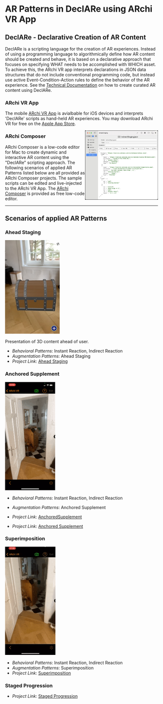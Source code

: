 # AR Patterns in DeclARe using ARchi VR App

## DeclARe - Declarative Creation of AR Content 

DeclARe is a scripting language for the creation of AR experiences. Instead of using a programming language to algorithmically define how AR content should be created and behave, it is based on a declarative approach that focuses on specifying WHAT needs to be accomplished with WHICH asset. To achieve this, the ARchi VR app interprets declarations in JSON data structures that do not include conventional programming code, but instead use active Event-Condition-Action rules to define the behavior of the AR experience. See the [Technical Documentation](https://service.metason.net/ar/docu/) on how to create curated AR content using DeclARe.

### ARchi VR App
The mobile [ARchi VR App](https://archi.metason.net) is avialbable for iOS devices and interprets 'DeclARe' scripts as hand-held AR experiences. You may download ARchi VR for free on the [Apple App Store](https://itunes.apple.com/ch/app/archi-vr/id1317896781?mt=8).

<img src="screens/composer.jpg" width="240" align="right">

### ARchi Composer

ARchi Composer is a low-code editor for Mac to create dynamic and interactive AR content using the "DeclARe" scripting approach.
The following scenarios of applied AR Patterns listed below are all provided as ARchi Composer projects. The sample scripts can be edited and live-injected to the ARchi VR App. The [ARchi Composer](https://service.metason.net/ar/docu/#archi-composer) is provided as free low-code editor. 

---

## Scenarios of applied AR Patterns


### Ahead Staging

<img src="AheadStaging/docs/images/screen3.jpg" width="180">

Presentation of 3D content ahead of user.

* _Behavioral Patterns_: Instant Reaction, Indirect Reaction
* _Augmentation Patterns_: Ahead Staging
* _Project Link_: [Ahead Staging](AheadStaging)


### Anchored Supplement

![supvid](screens/supplement.gif)

* _Behavioral Patterns_: Instant Reaction, Indirect Reaction
* _Augmentation Patterns_: Anchored Supplement
* _Project Link_: [AnchoredSupplement](AnchoredSupplement)

* _Project Link_: [Anchored Supplement](AnchoredSupplement)


### Superimposition

![subvid](screens/substitute.gif)

* _Behavioral Patterns_: Instant Reaction, Indirect Reaction
* _Augmentation Patterns_: Superimposition
* _Project Link_: [Superimposition](Superimposition)


### Staged Progression

* _Project Link_: [Staged Progression](StagedProgression)

